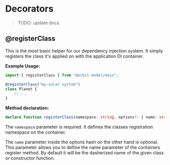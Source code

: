 # Decorators

> TODO: update docs

## @registerClass

This is the most basic helper for our dependency injection system. It simply registers the class it's applied on with the application DI container.

**Example Usage:**

```typescript
import { registerClass } from "@orbit-model/main";

@registerClass("my-solar-system")
class Planet {
    // ...
}
```

**Method declaration:**

```typescript
declare function registerClass(namespace: string, options?: { name: string });
```

The `namespace` parameter is required. It defines the classes registration namespace on the container.

The `name` parameter inside the options hash on the other hand is optional.
This parameter allows you to define the name parameter of the containers register method.
By default it will be the dasherized name of the given class or constructor function.
